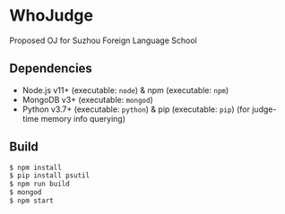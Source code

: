 # WhoJudge
Proposed OJ for Suzhou Foreign Language School

## Dependencies
- Node.js v11+ (executable: `node`) & npm (executable: `npm`)
- MongoDB v3+ (executable: `mongod`)
- Python v3.7+ (executable: `python`) & pip (executable: `pip`) (for judge-time memory info querying)

## Build
```sh
$ npm install
$ pip install psutil
$ npm run build
$ mongod
$ npm start
```
